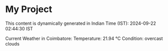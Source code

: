 # My Project

This content is dynamically generated in Indian Time (IST): 2024-09-22 02:44:30 IST


Current Weather in Coimbatore:
Temperature: 21.94 °C
Condition: overcast clouds
